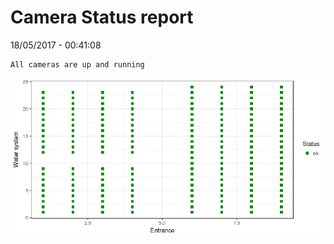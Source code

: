 Camera Status report
================
18/05/2017 - 00:41:08

    All cameras are up and running

![](camreport_files/figure-markdown_github/unnamed-chunk-2-1.png)
